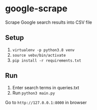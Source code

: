 # google-scrape

Scrape Google search results into CSV file

## Setup

1. `virtualenv -p python3.8 venv`
2. `source vebv/bin/activate`
3. `pip install -r requirements.txt`

## Run

1. Enter search terms in queries.txt
2. Run `python3 main.py`

Go to `http://127.0.0.1:8000` in browser
